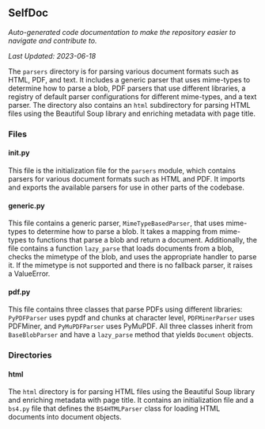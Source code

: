 <!--- START SELFDOC --->
## SelfDoc
_Auto-generated code documentation to make the repository easier to navigate and contribute to._

_Last Updated: 2023-06-18_

The `parsers` directory is for parsing various document formats such as HTML, PDF, and text. It includes a generic parser that uses mime-types to determine how to parse a blob, PDF parsers that use different libraries, a registry of default parser configurations for different mime-types, and a text parser. The directory also contains an `html` subdirectory for parsing HTML files using the Beautiful Soup library and enriching metadata with page title.

### Files
#### __init__.py
This file is the initialization file for the `parsers` module, which contains parsers for various document formats such as HTML and PDF. It imports and exports the available parsers for use in other parts of the codebase.

#### generic.py
This file contains a generic parser, `MimeTypeBasedParser`, that uses mime-types to determine how to parse a blob. It takes a mapping from mime-types to functions that parse a blob and return a document. Additionally, the file contains a function `lazy_parse` that loads documents from a blob, checks the mimetype of the blob, and uses the appropriate handler to parse it. If the mimetype is not supported and there is no fallback parser, it raises a ValueError.

#### pdf.py
This file contains three classes that parse PDFs using different libraries: `PyPDFParser` uses pypdf and chunks at character level, `PDFMinerParser` uses PDFMiner, and `PyMuPDFParser` uses PyMuPDF. All three classes inherit from `BaseBlobParser` and have a `lazy_parse` method that yields `Document` objects.

### Directories
#### html
The `html` directory is for parsing HTML files using the Beautiful Soup library and enriching metadata with page title. It contains an initialization file and a `bs4.py` file that defines the `BS4HTMLParser` class for loading HTML documents into document objects.

<!--- END SELFDOC --->